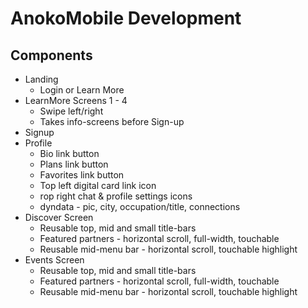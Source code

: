 # AnokoMobile Development

## Components
* Landing
    * Login or Learn More
* LearnMore Screens 1 - 4
    * Swipe left/right 
    * Takes info-screens before Sign-up
* Signup
* Profile
    * Bio link button
    * Plans link button
    * Favorites link button
    * Top left digital card link icon
    * rop right chat & profile settings icons
    * dyndata - pic, city, occupation/title, connections
* Discover Screen
    * Reusable top, mid and small title-bars
    * Featured partners - horizontal scroll, full-width, touchable
    * Reusable mid-menu bar - horizontal scroll, touchable highlight
* Events Screen
    * Reusable top, mid and small title-bars
    * Featured partners - horizontal scroll, full-width, touchable
    * Reusable mid-menu bar - horizontal scroll, touchable highlight
